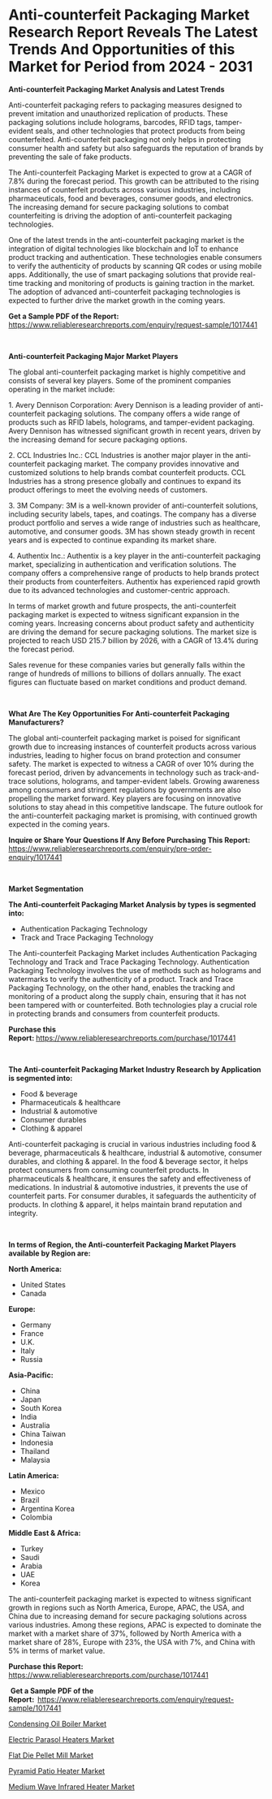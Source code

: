 <p><h1>Anti-counterfeit Packaging Market Research Report Reveals The Latest Trends And Opportunities of this Market for Period from 2024 - 2031</h1></p><p><strong>Anti-counterfeit Packaging Market Analysis and Latest Trends</strong></p>
<p><p>Anti-counterfeit packaging refers to packaging measures designed to prevent imitation and unauthorized replication of products. These packaging solutions include holograms, barcodes, RFID tags, tamper-evident seals, and other technologies that protect products from being counterfeited. Anti-counterfeit packaging not only helps in protecting consumer health and safety but also safeguards the reputation of brands by preventing the sale of fake products.</p><p>The Anti-counterfeit Packaging Market is expected to grow at a CAGR of 7.8% during the forecast period. This growth can be attributed to the rising instances of counterfeit products across various industries, including pharmaceuticals, food and beverages, consumer goods, and electronics. The increasing demand for secure packaging solutions to combat counterfeiting is driving the adoption of anti-counterfeit packaging technologies.</p><p>One of the latest trends in the anti-counterfeit packaging market is the integration of digital technologies like blockchain and IoT to enhance product tracking and authentication. These technologies enable consumers to verify the authenticity of products by scanning QR codes or using mobile apps. Additionally, the use of smart packaging solutions that provide real-time tracking and monitoring of products is gaining traction in the market. The adoption of advanced anti-counterfeit packaging technologies is expected to further drive the market growth in the coming years.</p></p>
<p><strong>Get a Sample PDF of the Report:&nbsp;</strong> <a href="https://www.reliableresearchreports.com/enquiry/request-sample/1017441">https://www.reliableresearchreports.com/enquiry/request-sample/1017441</a></p>
<p>&nbsp;</p>
<p><strong>Anti-counterfeit Packaging Major Market Players</strong></p>
<p><p>The global anti-counterfeit packaging market is highly competitive and consists of several key players. Some of the prominent companies operating in the market include:</p><p>1. Avery Dennison Corporation: Avery Dennison is a leading provider of anti-counterfeit packaging solutions. The company offers a wide range of products such as RFID labels, holograms, and tamper-evident packaging. Avery Dennison has witnessed significant growth in recent years, driven by the increasing demand for secure packaging options.</p><p>2. CCL Industries Inc.: CCL Industries is another major player in the anti-counterfeit packaging market. The company provides innovative and customized solutions to help brands combat counterfeit products. CCL Industries has a strong presence globally and continues to expand its product offerings to meet the evolving needs of customers.</p><p>3. 3M Company: 3M is a well-known provider of anti-counterfeit solutions, including security labels, tapes, and coatings. The company has a diverse product portfolio and serves a wide range of industries such as healthcare, automotive, and consumer goods. 3M has shown steady growth in recent years and is expected to continue expanding its market share.</p><p>4. Authentix Inc.: Authentix is a key player in the anti-counterfeit packaging market, specializing in authentication and verification solutions. The company offers a comprehensive range of products to help brands protect their products from counterfeiters. Authentix has experienced rapid growth due to its advanced technologies and customer-centric approach.</p><p>In terms of market growth and future prospects, the anti-counterfeit packaging market is expected to witness significant expansion in the coming years. Increasing concerns about product safety and authenticity are driving the demand for secure packaging solutions. The market size is projected to reach USD 215.7 billion by 2026, with a CAGR of 13.4% during the forecast period.</p><p>Sales revenue for these companies varies but generally falls within the range of hundreds of millions to billions of dollars annually. The exact figures can fluctuate based on market conditions and product demand.</p></p>
<p>&nbsp;</p>
<p><strong>What Are The Key Opportunities For Anti-counterfeit Packaging Manufacturers?</strong></p>
<p><p>The global anti-counterfeit packaging market is poised for significant growth due to increasing instances of counterfeit products across various industries, leading to higher focus on brand protection and consumer safety. The market is expected to witness a CAGR of over 10% during the forecast period, driven by advancements in technology such as track-and-trace solutions, holograms, and tamper-evident labels. Growing awareness among consumers and stringent regulations by governments are also propelling the market forward. Key players are focusing on innovative solutions to stay ahead in this competitive landscape. The future outlook for the anti-counterfeit packaging market is promising, with continued growth expected in the coming years.</p></p>
<p><strong>Inquire or Share Your Questions If Any Before Purchasing This Report:</strong> <a href="https://www.reliableresearchreports.com/enquiry/pre-order-enquiry/1017441">https://www.reliableresearchreports.com/enquiry/pre-order-enquiry/1017441</a></p>
<p>&nbsp;</p>
<p><strong>Market Segmentation</strong></p>
<p><strong>The Anti-counterfeit Packaging Market Analysis by types is segmented into:</strong></p>
<p><ul><li>Authentication Packaging Technology</li><li>Track and Trace Packaging Technology</li></ul></p>
<p><p>The Anti-counterfeit Packaging Market includes Authentication Packaging Technology and Track and Trace Packaging Technology. Authentication Packaging Technology involves the use of methods such as holograms and watermarks to verify the authenticity of a product. Track and Trace Packaging Technology, on the other hand, enables the tracking and monitoring of a product along the supply chain, ensuring that it has not been tampered with or counterfeited. Both technologies play a crucial role in protecting brands and consumers from counterfeit products.</p></p>
<p><strong>Purchase this Report:&nbsp;</strong><a href="https://www.reliableresearchreports.com/purchase/1017441">https://www.reliableresearchreports.com/purchase/1017441</a></p>
<p>&nbsp;</p>
<p><strong>The Anti-counterfeit Packaging Market Industry Research by Application is segmented into:</strong></p>
<p><ul><li>Food & beverage</li><li>Pharmaceuticals & healthcare</li><li>Industrial & automotive</li><li>Consumer durables</li><li>Clothing & apparel</li></ul></p>
<p><p>Anti-counterfeit packaging is crucial in various industries including food & beverage, pharmaceuticals & healthcare, industrial & automotive, consumer durables, and clothing & apparel. In the food & beverage sector, it helps protect consumers from consuming counterfeit products. In pharmaceuticals & healthcare, it ensures the safety and effectiveness of medications. In industrial & automotive industries, it prevents the use of counterfeit parts. For consumer durables, it safeguards the authenticity of products. In clothing & apparel, it helps maintain brand reputation and integrity.</p></p>
<p>&nbsp;</p>
<p><strong>In terms of Region, the Anti-counterfeit Packaging Market Players available by Region are:</strong></p>
<p>
    <p> <strong> North America: </strong>
        <ul>
            <li>United States</li>
            <li>Canada</li>
        </ul>
        </p> 
    <p> <strong> Europe: </strong>
        <ul>
            <li>Germany</li>
            <li>France</li>
            <li>U.K.</li>
            <li>Italy</li>
            <li>Russia</li>
        </ul>
        </p> 
    <p> <strong> Asia-Pacific: </strong>
        <ul>
            <li>China</li>
            <li>Japan</li>
            <li>South Korea</li>
            <li>India</li>
            <li>Australia</li>
            <li>China Taiwan</li>
            <li>Indonesia</li>
            <li>Thailand</li>
            <li>Malaysia</li>
        </ul>
        </p> 
    <p> <strong> Latin America: </strong>
        <ul>
            <li>Mexico</li>
            <li>Brazil</li>
            <li>Argentina Korea</li>
            <li>Colombia</li>
        </ul>
        </p> 
    <p> <strong> Middle East & Africa: </strong>
        <ul>
            <li>Turkey</li>
            <li>Saudi</li>
            <li>Arabia</li>
            <li>UAE</li>
            <li>Korea</li>
        </ul>
    </p>
    </p>
<p><p>The anti-counterfeit packaging market is expected to witness significant growth in regions such as North America, Europe, APAC, the USA, and China due to increasing demand for secure packaging solutions across various industries. Among these regions, APAC is expected to dominate the market with a market share of 37%, followed by North America with a market share of 28%, Europe with 23%, the USA with 7%, and China with 5% in terms of market value.</p></p>
<p><strong>Purchase this Report: </strong><a href="https://www.reliableresearchreports.com/purchase/1017441">https://www.reliableresearchreports.com/purchase/1017441</a></p>
<p>&nbsp;<strong>Get a Sample PDF of the Report:&nbsp;&nbsp;</strong><a href="https://www.reliableresearchreports.com/enquiry/request-sample/1017441">https://www.reliableresearchreports.com/enquiry/request-sample/1017441</a></p>
<p><strong></strong></p>
<p><p><a href="https://medium.com/@frankpeters35/condensing-oil-boiler-market-comprehensive-assessment-by-type-application-and-geography-011fc6137a11">Condensing Oil Boiler Market</a></p><p><a href="https://medium.com/@emilywest91/analyzing-electric-parasol-heaters-market-global-industry-perspective-and-forecast-2024-to-2031-54f0f203c806">Electric Parasol Heaters Market</a></p><p><a href="https://medium.com/@kathyburton10/flat-die-pellet-mill-market-trends-and-market-analysis-forecasted-for-period-2024-2031-1b4f9a193b27">Flat Die Pellet Mill Market</a></p><p><a href="https://medium.com/@emilywest91/pyramid-patio-heater-market-furnishes-information-on-market-share-market-trends-and-market-growth-d5ce8196b83f">Pyramid Patio Heater Market</a></p><p><a href="https://medium.com/@frankpeters35/medium-wave-infrared-heater-market-size-and-market-trends-complete-industry-overview-2024-to-2031-5ac83111261f">Medium Wave Infrared Heater Market</a></p></p>